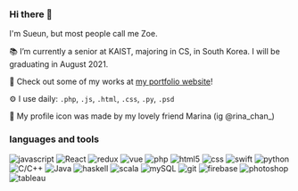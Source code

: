 ### Hi there 👋

I'm Sueun, but most people call me Zoe.

📚 I’m currently a senior at KAIST, majoring in CS, in South Korea. I will be graduating in August 2021.

🌱 Check out some of my works at [my portfolio website](https://quicksilversel.github.io/)!

⚙️ I use daily: `.php`, `.js`, `.html`, `.css`, `.py`, `.psd`

🎨 My profile icon was made by my lovely friend Marina (ig @rina_chan_)

### languages and tools 
<img alt="javascript" src="https://img.shields.io/badge/-Javascript-F7DF1E?style=flat-square&logo=javascript&logoColor=white" /> <img alt="React" src="https://img.shields.io/badge/-React-45b8d8?style=flat-square&logo=react&logoColor=white" />
<img alt="redux" src="https://img.shields.io/badge/-Redux-764ABC?style=flat-square&logo=redux&logoColor=white" />
<img alt="vue" src="https://img.shields.io/badge/-Vue-4FC08D?style=flat-square&logo=vue.js&logoColor=white" />
<img alt="php" src="https://img.shields.io/badge/-PHP-777BB4?style=flat-square&logo=php&logoColor=white" /> 
<img alt="html5" src="https://img.shields.io/badge/-HTML5-E34F26?style=flat-square&logo=html5&logoColor=white" />
<img alt="css" src="https://img.shields.io/badge/-CSS3-1572B6?style=flat-square&logo=css3&logoColor=white" />
<img alt="swift" src="https://img.shields.io/badge/-Swift-FA7343?style=flat-square&logo=swift&logoColor=white" />
<img alt="python" src="https://img.shields.io/badge/-Python-3776AB?style=flat-square&logo=python&logoColor=white" />
<img alt="C/C++" src="https://img.shields.io/badge/-C/C++-00599C?style=flat-square&logo=C&logoColor=white" />
<img alt="Java" src="https://img.shields.io/badge/Java-007396?style=flat-square&logo=java&logoColor=white" />
<img alt="haskell" src="https://img.shields.io/badge/-Haskell-5D4F85?style=flat-square&logo=haskell&logoColor=white" />
<img alt="scala" src="https://img.shields.io/badge/-Scala-DC322F?style=flat-square&logo=scala&logoColor=white" />
<img alt="mySQL" src="https://img.shields.io/badge/-MySQL-4479A1?style=flat-square&logo=mysql&logoColor=white" />
<img alt="git" src="https://img.shields.io/badge/-Git-F05032?style=flat-square&logo=git&logoColor=white" />
<img alt="firebase" src="https://img.shields.io/badge/-Firebase-FFCA28?style=flat-square&logo=firebase&logoColor=white" />
<img alt="photoshop" src="https://img.shields.io/badge/-Photoshop-31A8FF?style=flat-square&logo=adobephotoshop&logoColor=white" />
<img alt="tableau" src="https://img.shields.io/badge/-Tableau-E97627?style=flat-square&logo=tableau&logoColor=white" />


<!--
**quicksilversel/quicksilversel** is a ✨ _special_ ✨ repository because its `README.md` (this file) appears on your GitHub profile.

Here are some ideas to get you started:

- 🔭 I’m currently working on ...

- 👯 I’m looking to collaborate on ...
- 🤔 I’m looking for help with ...
- 💬 Ask me about ...
- 📫 How to reach me: ...
- 😄 Pronouns: ...
- ⚡ Fun fact: ...
-->
